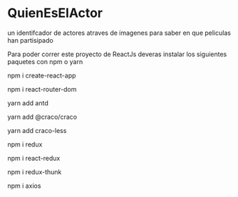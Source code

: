 # QuienEsElActor
un identifcador de actores atraves de imagenes para saber en que peliculas han partisipado

Para poder correr este proyecto de ReactJs deveras instalar los siguientes paquetes con npm o yarn

npm i create-react-app

npm i react-router-dom


yarn add antd

yarn add @craco/craco

yarn add craco-less


npm i redux

npm i react-redux

npm i redux-thunk

npm i axios